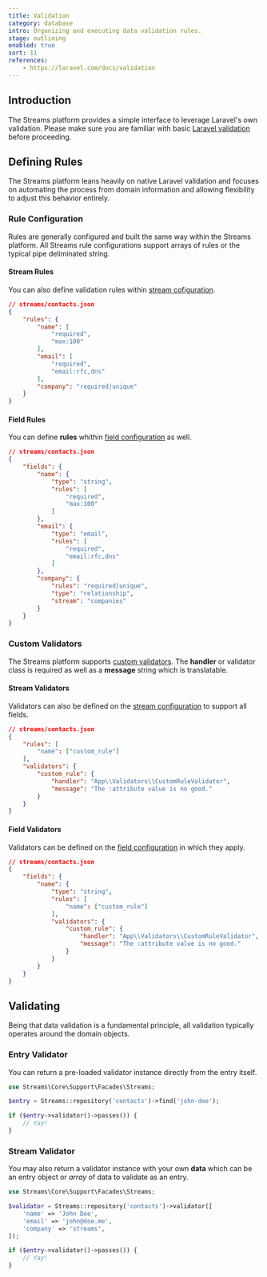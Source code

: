 ```yaml
---
title: Validation
category: database
intro: Organizing and executing data validation rules.
stage: outlining
enabled: true
sort: 11
references:
    - https://laravel.com/docs/validation
---
```


## Introduction

The Streams platform provides a simple interface to leverage Laravel's own validation. Please make sure you are familiar with basic [Laravel validation](https://laravel.com/docs/validation) before proceeding.

## Defining Rules

The Streams platform leans heavily on native Laravel validation and focuses on automating the process from domain information and allowing flexibility to adjust this behavior entirely.

### Rule Configuration

Rules are generally configured and built the same way within the Streams platform. All Streams rule configurations support arrays of rules or the typical pipe deliminated string.

#### Stream Rules

You can also define validation rules within [stream cofiguration](streams#defining-streams).

```json
// streams/contacts.json
{
    "rules": {
        "name": [
            "required",
            "max:100"
        ],
        "email": [
            "required",
            "email:rfc,dns"
        ],
        "company": "required|unique"
    }
}
```

#### Field Rules

You can define **rules** whithin [field configuration](fields#defining-fields) as well.

```json
// streams/contacts.json
{
    "fields": {
        "name": {
            "type": "string",
            "rules": [
                "required",
                "max:100"
            ]
        },
        "email": {
            "type": "email",
            "rules": [
                "required",
                "email:rfc,dns"
            ]
        },
        "company": {
            "rules": "required|unique",
            "type": "relationship",
            "stream": "companies"
        }
    }
}
```

### Custom Validators

The Streams platform supports [custom validators](https://laravel.com/docs/validation#custom-validation-rules). The **handler** or validator class is required as well as a **message** string which is translatable.

#### Stream Validators

Validators can also be defined on the [stream configuration](streams#defining-streams) to support all fields.

```json
// streams/contacts.json
{
    "rules": [
        "name": ["custom_rule"]
    ],
    "validators": {
        "custom_rule": {
            "handler": "App\\Validators\\CustomRuleValidator",
            "message": "The :attribute value is no good."
        }
    }
}
```

#### Field Validators

Validators can be defined on the [field configuration](fields#defining-fields) in which they apply.

```json
// streams/contacts.json
{
    "fields": {
        "name": {
            "type": "string",
            "rules": [
                "name": ["custom_rule"]
            ],
            "validators": {
                "custom_rule": {
                    "handler": "App\\Validators\\CustomRuleValidator",
                    "message": "The :attribute value is no good."
                }
            }
        }
    }
}
```

## Validating

Being that data validation is a fundamental principle, all validation typically operates around the domain objects.

### Entry Validator

You can return a pre-loaded validator instance directly from the entry itself.

```php
use Streams\Core\Support\Facades\Streams;

$entry = Streams::repository('contacts')->find('john-doe');

if ($entry->validator()->passes()) {
    // Yay!
}
```

### Stream Validator

You may also return a validator instance with your own **data** which can be an entry object or _array_ of data to validate as an entry. 

```php
use Streams\Core\Support\Facades\Streams;

$validator = Streams::repository('contacts')->validator([
    'name' => 'John Doe',
    'email' => 'john@doe.me',
    'company' => 'streams',
]);

if ($entry->validator()->passes()) {
    // Yay!
}
```
